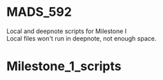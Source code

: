 # MADS_592
Local and deepnote scripts for Milestone I<br>
Local files won't run in deepnote, not enough space.<br>
# Milestone_1_scripts

